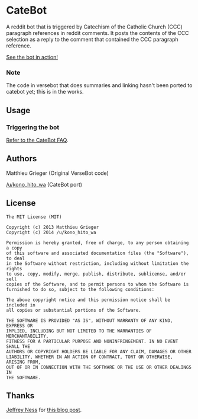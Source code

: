# CateBot
A reddit bot that is triggered by Catechism of the Catholic Church (CCC) paragraph references in reddit comments. It posts the contents of the CCC selection as a reply to the comment that contained the CCC paragraph reference.

[See the bot in action!](http://www.reddit.com/user/CateBot)

### Note
The code in versebot that does summaries and linking hasn't been ported to catebot yet; this is in the works.

## Usage
### Triggering the bot
[Refer to the CateBot FAQ](https://github.com/konohitowa/catebot/blob/master/docs/CateBot%20Info.md#faq).

## Authors
Matthieu Grieger (Original VerseBot code)

[/u/kono_hito_wa](http://reddit.com/u/kono_hito_wa) (CateBot port)

## License
	The MIT License (MIT)

	Copyright (c) 2013 Matthieu Grieger
	Copyright (c) 2014 /u/kono_hito_wa

	Permission is hereby granted, free of charge, to any person obtaining a copy
	of this software and associated documentation files (the "Software"), to deal
	in the Software without restriction, including without limitation the rights
	to use, copy, modify, merge, publish, distribute, sublicense, and/or sell
	copies of the Software, and to permit persons to whom the Software is
	furnished to do so, subject to the following conditions:

	The above copyright notice and this permission notice shall be included in
	all copies or substantial portions of the Software.

	THE SOFTWARE IS PROVIDED "AS IS", WITHOUT WARRANTY OF ANY KIND, EXPRESS OR
	IMPLIED, INCLUDING BUT NOT LIMITED TO THE WARRANTIES OF MERCHANTABILITY,
	FITNESS FOR A PARTICULAR PURPOSE AND NONINFRINGEMENT. IN NO EVENT SHALL THE
	AUTHORS OR COPYRIGHT HOLDERS BE LIABLE FOR ANY CLAIM, DAMAGES OR OTHER
	LIABILITY, WHETHER IN AN ACTION OF CONTRACT, TORT OR OTHERWISE, ARISING FROM,
	OUT OF OR IN CONNECTION WITH THE SOFTWARE OR THE USE OR OTHER DEALINGS IN
	THE SOFTWARE.

## Thanks
[Jeffrey Ness](https://github.com/jness) for [this blog post](http://blog.flip-edesign.com/_rst/Using_a_KJV_Bible_with_Pickle_and_Python.html).
